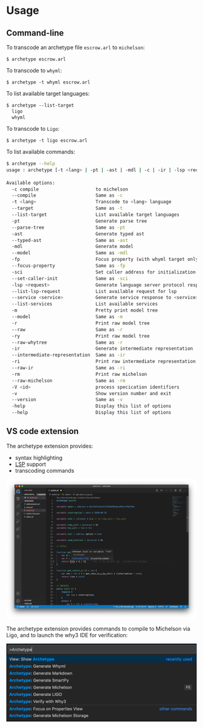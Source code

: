 # Usage

## Command-line

To transcode an archetype file `escrow.arl` to `michelson`:

```text
$ archetype escrow.arl
```

To transcode to `whyml`:

```text
$ archetype -t whyml escrow.arl
```

To list available target languages:

```text
$ archetype --list-target
  ligo
  whyml
```

To transcode to `Ligo`:

```text
$ archetype -t ligo escrow.arl
```

To list available commands:

```bash
$ archetype --help
usage : archetype [-t <lang> | -pt | -ast | -mdl | -c | -ir | -lsp <request>] [-r ] <file>

Available options:
  -c compile                     to michelson
  --compile                      Same as -c
  -t <lang>                      Transcode to <lang> language
  --target                       Same as -t
  --list-target                  List available target languages
  -pt                            Generate parse tree
  --parse-tree                   Same as -pt
  -ast                           Generate typed ast
  --typed-ast                    Same as -ast
  -mdl                           Generate model
  --model                        Same as -mdl
  -fp                            Focus property (with whyml target only)
  --focus-property               Same as -fp
  -sci                           Set caller address for initialization
  --set-caller-init              Same as -sci
  -lsp <request>                 Generate language server protocol response to <resquest>
  --list-lsp-request             List available request for lsp
  --service <service>            Generate service response to <service>
  --list-services                List available services
  -m                             Pretty print model tree
  --model                        Same as -m
  -r                             Print raw model tree
  --raw                          Same as -r
  -ry                            Print raw model tree
  --raw-whytree                  Same as -r
  -ir                            Generate intermediate representation
  --intermediate-representation  Same as -ir
  -ri                            Print raw intermediate representation
  --raw-ir                       Same as -ri
  -rm                            Print raw michelson
  --raw-michelson                Same as -rm
  -V <id>                        process specication identifiers
  -v                             Show version number and exit
  --version                      Same as -v
  -help                          Display this list of options
  --help                         Display this list of options
```

## VS code extension

The archetype extension provides:

* syntax highlighting
* [LSP](https://microsoft.github.io/language-server-protocol/) support
* transcoding commands

![](.gitbook/assets/screenshot-2020-06-25-at-14.10.42.png)

The archetype extension provides commands to compile to Michelson via Ligo, and to launch the why3 IDE for verification:

![](.gitbook/assets/capture-de-cran-2020-09-12-a-15.38.13.png)



